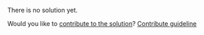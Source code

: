 
There is no solution yet.

Would you like to [contribute to the solution](https://github.com/BFEdev/BFE.dev-solutions/blob/main/question/your-decision-proved-to-be-wrong-how-do-you-receive-feedback_en.md)? [Contribute guideline](https://github.com/BFEdev/BFE.dev-solutions#how-to-contribute)
